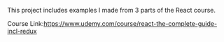 
This project includes examples I made from 3 parts of the React course.

Course Link:https://www.udemy.com/course/react-the-complete-guide-incl-redux
